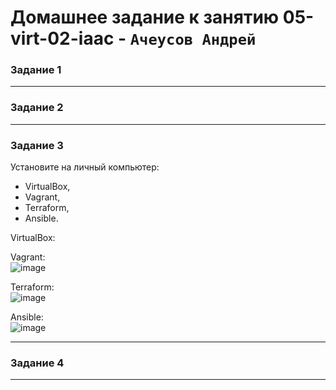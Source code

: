 # Домашнее задание к занятию  05-virt-02-iaac - `Ачеусов Андрей`

### Задание 1





---



### Задание 2





---



### Задание 3


Установите на личный компьютер:  

* VirtualBox,
* Vagrant,
* Terraform,
* Ansible.

VirtualBox:  


Vagrant:  
![image](https://github.com/AndrewAche/HW_ALL/assets/121398221/a2ed3c84-7e21-4c6a-9d0d-8c04ff68b165)  


Terraform:  
![image](https://github.com/AndrewAche/HW_ALL/assets/121398221/fe099ca9-6aef-4e0e-a7b2-7464e7d06d71)  


Ansible:  
![image](https://github.com/AndrewAche/HW_ALL/assets/121398221/6c5d494e-7bc1-4c73-a215-5ae57fdc317f)  


---



### Задание 4





---

